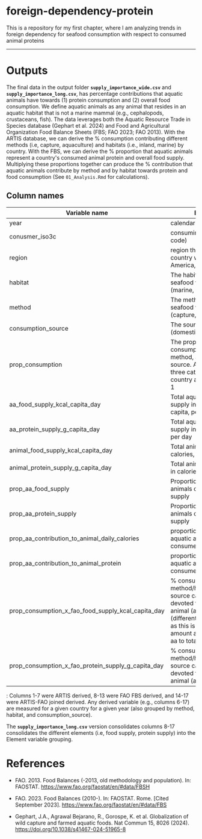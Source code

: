 # foreign-dependency-protein

This is a repository for my first chapter, where I am analyzing trends in foreign dependency for seafood consumption with respect to consumed animal proteins

------------------------------------------------------------------------

# Outputs

The final data in the output folder **`supply_importance_wide.csv`** and **`supply_importance_long.csv`**, has percentage contributions that aquatic animals have towards (1) protein consumption and (2) overall food consumption. We define aquatic animals as any animal that resides in an aquatic habitat that is not a marine mammal (e.g., cephalopods, crustaceans, fish). The data leverages both the Aquatic Resource Trade in Species database (Gephart et al. 2024) and Food and Agricultural Organization Food Balance Sheets (FBS; FAO 2023; FAO 2013). With the ARTIS database, we can derive the % consumption contributing different methods (i.e, capture, aquaculture) and habitats (i.e., inland, marine) by country. With the FBS, we can derive the % proportion that aquatic animals represent a country's consumed animal protein and overall food supply. Multiplying these proportions together can produce the % contribution that aquatic animals contribute by method and by habitat towards protein and food consumption (See `01_Analysis.Rmd` for calculations).

## Column names

| Variable name | Explanation |
|------------------------------------|------------------------------------|
| year | calendar year |
| conusmer_iso3c | consuming country (in ISO3 code) |
| region | region the consuming country was in (e.g., North America, Asia, Oceania) |
| habitat | The habitat the consumed seafood was caught from (marine, inland) |
| method | The method the consumed seafood was produced from (capture, aquaculture) |
| consumption_source | The source of production (domestic, foreign) |
| prop_consumption | The proportion of seafood consumption by habitat, method, and consumption source. Adding across these three categories within a country and year will sum to 1 |
| aa_food_supply_kcal_capita_day | Total aquatic animal food supply in calories, per capita, per day |
| aa_protein_supply_g_capita_day | Total aquatic animal protein supply in calories per capita per day |
| animal_food_supply_kcal_capita_day | Total animal food supply in calories, per capita, per day |
| animal_protein_supply_g_capita_day | Total animal protein supply in calories per capita per day |
| prop_aa_food_supply | Proportion that aquatic animals contribute to food supply |
| prop_aa_protein_supply | Proportion that aquatic animals contribute to protein supply |
| prop_aa_contribution_to_animal_daily_calories | proportion contribution that aquatic animals contribute to consumed animal foods |
| prop_aa_contribution_to_animal_protein | proportion contribution that aquatic animals contribute to consumed animal proteins |
| prop_consumption_x_fao_food_supply_kcal_capita_day | \% consumption (by method/habitat/consumption source category) that is devoted to the total aquatic animal (aa) food supplies (different from contribution as this is the direct aa amount and not the prop of aa to total animal foods |
| prop_consumption_x_fao_protein_supply_g_capita_day | \% consumption (by method/habitat/consumption source category) that is devoted to the total aquatic animal (aa) protein supply |

: Columns 1-7 were ARTIS derived, 8-13 were FAO FBS derived, and 14-17 were ARTIS-FAO joined derived. Any derived variable (e.g., columns 6-17) are measured for a given country for a given year (also grouped by method, habitat, and consumption_source).

The **`supply_importance_long.csv`** version consolidates columns 8-17 consolidates the different elements (i.e, food supply, protein supply) into the Element variable grouping.

# References

-   FAO. 2013. Food Balances (-2013, old methodology and population). In: FAOSTAT. <https://www.fao.org/faostat/en/#data/FBSH>

-   FAO. 2023. Food Balances (2010-). In: FAOSTAT. Rome. [Cited September 2023]. <https://www.fao.org/faostat/en/#data/FBS>

-   Gephart, J.A., Agrawal Bejarano, R., Gorospe, K. et al. Globalization of wild capture and farmed aquatic foods. Nat Commun 15, 8026 (2024). <https://doi.org/10.1038/s41467-024-51965-8>
